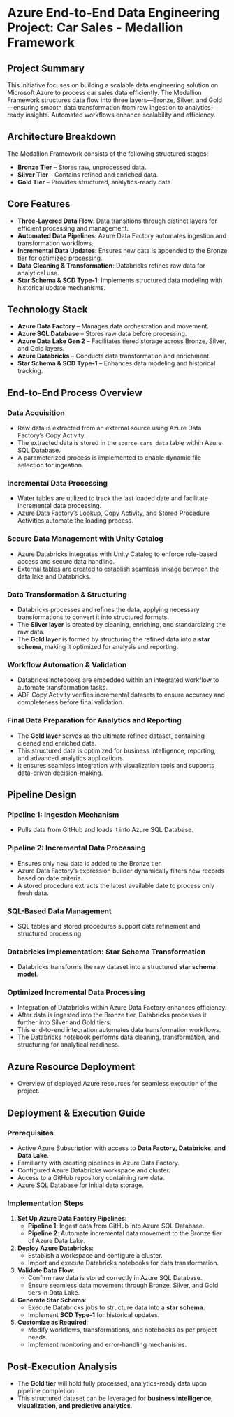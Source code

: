 # Azure End-to-End Data Engineering Project: Car Sales - Medallion Framework

## Project Summary
This initiative focuses on building a scalable data engineering solution on Microsoft Azure to process car sales data efficiently. The Medallion Framework structures data flow into three layers—Bronze, Silver, and Gold—ensuring smooth data transformation from raw ingestion to analytics-ready insights. Automated workflows enhance scalability and efficiency.

## Architecture Breakdown
The Medallion Framework consists of the following structured stages:

- **Bronze Tier** – Stores raw, unprocessed data.
- **Silver Tier** – Contains refined and enriched data.
- **Gold Tier** – Provides structured, analytics-ready data.

## Core Features
- **Three-Layered Data Flow**: Data transitions through distinct layers for efficient processing and management.
- **Automated Data Pipelines**: Azure Data Factory automates ingestion and transformation workflows.
- **Incremental Data Updates**: Ensures new data is appended to the Bronze tier for optimized processing.
- **Data Cleaning & Transformation**: Databricks refines raw data for analytical use.
- **Star Schema & SCD Type-1**: Implements structured data modeling with historical update mechanisms.

## Technology Stack
- **Azure Data Factory** – Manages data orchestration and movement.
- **Azure SQL Database** – Stores raw data before processing.
- **Azure Data Lake Gen 2** – Facilitates tiered storage across Bronze, Silver, and Gold layers.
- **Azure Databricks** – Conducts data transformation and enrichment.
- **Star Schema & SCD Type-1** – Enhances data modeling and historical tracking.

## End-to-End Process Overview
### Data Acquisition
- Raw data is extracted from an external source using Azure Data Factory’s Copy Activity.
- The extracted data is stored in the `source_cars_data` table within Azure SQL Database.
- A parameterized process is implemented to enable dynamic file selection for ingestion.

### Incremental Data Processing
- Water tables are utilized to track the last loaded date and facilitate incremental data processing.
- Azure Data Factory’s Lookup, Copy Activity, and Stored Procedure Activities automate the loading process.

### Secure Data Management with Unity Catalog
- Azure Databricks integrates with Unity Catalog to enforce role-based access and secure data handling.
- External tables are created to establish seamless linkage between the data lake and Databricks.

### Data Transformation & Structuring
- Databricks processes and refines the data, applying necessary transformations to convert it into structured formats.
- The **Silver layer** is created by cleaning, enriching, and standardizing the raw data.
- The **Gold layer** is formed by structuring the refined data into a **star schema**, making it optimized for analysis and reporting.

### Workflow Automation & Validation
- Databricks notebooks are embedded within an integrated workflow to automate transformation tasks.
- ADF Copy Activity verifies incremental datasets to ensure accuracy and completeness before final validation.

### Final Data Preparation for Analytics and Reporting
- The **Gold layer** serves as the ultimate refined dataset, containing cleaned and enriched data.
- This structured data is optimized for business intelligence, reporting, and advanced analytics applications.
- It ensures seamless integration with visualization tools and supports data-driven decision-making.

## Pipeline Design
### Pipeline 1: Ingestion Mechanism
- Pulls data from GitHub and loads it into Azure SQL Database.

### Pipeline 2: Incremental Data Processing
- Ensures only new data is added to the Bronze tier.
- Azure Data Factory’s expression builder dynamically filters new records based on date criteria.
- A stored procedure extracts the latest available date to process only fresh data.

### SQL-Based Data Management
- SQL tables and stored procedures support data refinement and structured processing.

### Databricks Implementation: Star Schema Transformation
- Databricks transforms the raw dataset into a structured **star schema model**.

### Optimized Incremental Data Processing
- Integration of Databricks within Azure Data Factory enhances efficiency.
- After data is ingested into the Bronze tier, Databricks processes it further into Silver and Gold tiers.
- This end-to-end integration automates data transformation workflows.
- The Databricks notebook performs data cleaning, transformation, and structuring for analytical readiness.

## Azure Resource Deployment
- Overview of deployed Azure resources for seamless execution of the project.

## Deployment & Execution Guide
### Prerequisites
- Active Azure Subscription with access to **Data Factory, Databricks, and Data Lake**.
- Familiarity with creating pipelines in Azure Data Factory.
- Configured Azure Databricks workspace and cluster.
- Access to a GitHub repository containing raw data.
- Azure SQL Database for initial data storage.

### Implementation Steps
1. **Set Up Azure Data Factory Pipelines**:  
   - **Pipeline 1**: Ingest data from GitHub into Azure SQL Database.  
   - **Pipeline 2**: Automate incremental data movement to the Bronze tier of Azure Data Lake.
2. **Deploy Azure Databricks**:  
   - Establish a workspace and configure a cluster.  
   - Import and execute Databricks notebooks for data transformation.
3. **Validate Data Flow**:  
   - Confirm raw data is stored correctly in Azure SQL Database.  
   - Ensure seamless data movement through Bronze, Silver, and Gold tiers in Data Lake.
4. **Generate Star Schema**:  
   - Execute Databricks jobs to structure data into a **star schema**.  
   - Implement **SCD Type-1** for historical updates.
5. **Customize as Required**:  
   - Modify workflows, transformations, and notebooks as per project needs.  
   - Implement monitoring and error-handling mechanisms.

## Post-Execution Analysis
- The **Gold tier** will hold fully processed, analytics-ready data upon pipeline completion.
- This structured dataset can be leveraged for **business intelligence, visualization, and predictive analytics**.
